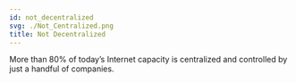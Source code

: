 ```yaml
---
id: not_decentralized
svg: ./Not_Centralized.png
title: Not Decentralized
---
```


More than 80% of today’s Internet capacity is centralized and controlled by just a handful of companies.
